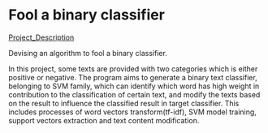 # Fool a binary classifier
[Project_Description](https://github.com/zyjwarlock/Comp9318/blob/master/Comp9318_Project/COMP9318-Specs.ipynb)

Devising an algorithm to fool a binary classifier.

In this project, some texts are provided with two categories which is either positive or negative. The program aims to generate a binary text classifier, belonging to SVM family, which can identify which word has high weight in contribution to the classification of certain text, and modify the texts based on the result to influence the classified result in target classifier. This includes processes of word vectors transform(tf-idf), SVM model training, support vectors extraction and text content modification. 

